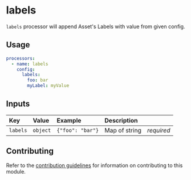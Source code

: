 # labels

`labels` processor will append Asset's Labels with value from given config.

## Usage

```yaml
processors:
  - name: labels
    config:
      labels:
        foo: bar
        myLabel: myValue       
```

## Inputs

| Key | Value | Example | Description |    |
| :-- | :---- | :------ | :---------- | :- |
| `labels` | `object` | `{"foo": "bar"}` | Map of string | *required* |


## Contributing

Refer to the [contribution guidelines](../../../docs/docs/contribute/guide.md#adding-a-new-processor) for information on contributing to this module.
